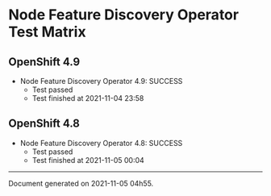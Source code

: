
Node Feature Discovery Operator Test Matrix
===========================================

OpenShift 4.9
-------------


* Node Feature Discovery Operator 4.9: SUCCESS
  - Test passed
  - Test finished at 2021-11-04 23:58

OpenShift 4.8
-------------


* Node Feature Discovery Operator 4.8: SUCCESS
  - Test passed
  - Test finished at 2021-11-05 00:04


---
Document generated on 2021-11-05 04h55.
